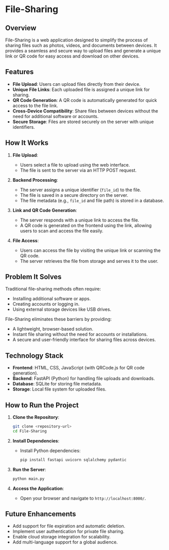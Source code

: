 # File-Sharing

## Overview
File-Sharing is a web application designed to simplify the process of sharing files such as photos, videos, and documents between devices. It provides a seamless and secure way to upload files and generate a unique link or QR code for easy access and download on other devices.

## Features
- **File Upload**: Users can upload files directly from their device.
- **Unique File Links**: Each uploaded file is assigned a unique link for sharing.
- **QR Code Generation**: A QR code is automatically generated for quick access to the file link.
- **Cross-Device Compatibility**: Share files between devices without the need for additional software or accounts.
- **Secure Storage**: Files are stored securely on the server with unique identifiers.

## How It Works
1. **File Upload**: 
   - Users select a file to upload using the web interface.
   - The file is sent to the server via an HTTP POST request.

2. **Backend Processing**:
   - The server assigns a unique identifier (`file_id`) to the file.
   - The file is saved in a secure directory on the server.
   - The file metadata (e.g., `file_id` and file path) is stored in a database.

3. **Link and QR Code Generation**:
   - The server responds with a unique link to access the file.
   - A QR code is generated on the frontend using the link, allowing users to scan and access the file easily.

4. **File Access**:
   - Users can access the file by visiting the unique link or scanning the QR code.
   - The server retrieves the file from storage and serves it to the user.

## Problem It Solves
Traditional file-sharing methods often require:
- Installing additional software or apps.
- Creating accounts or logging in.
- Using external storage devices like USB drives.

File-Sharing eliminates these barriers by providing:
- A lightweight, browser-based solution.
- Instant file sharing without the need for accounts or installations.
- A secure and user-friendly interface for sharing files across devices.

## Technology Stack
- **Frontend**: HTML, CSS, JavaScript (with QRCode.js for QR code generation).
- **Backend**: FastAPI (Python) for handling file uploads and downloads.
- **Database**: SQLite for storing file metadata.
- **Storage**: Local file system for uploaded files.

## How to Run the Project
1. **Clone the Repository**:
   ```bash
   git clone <repository-url>
   cd File-Sharing
   ```

2. **Install Dependencies**:
   - Install Python dependencies:
     ```bash
     pip install fastapi uvicorn sqlalchemy pydantic
     ```

3. **Run the Server**:
   ```bash
   python main.py
   ```

4. **Access the Application**:
   - Open your browser and navigate to `http://localhost:8000/`.

## Future Enhancements
- Add support for file expiration and automatic deletion.
- Implement user authentication for private file sharing.
- Enable cloud storage integration for scalability.
- Add multi-language support for a global audience.
